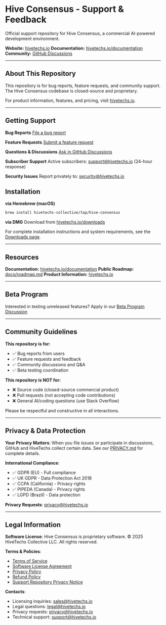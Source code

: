 # Hive Consensus - Support & Feedback

Official support repository for Hive Consensus, a commercial AI-powered development environment.

**Website:** [hivetechs.io](https://hivetechs.io)
**Documentation:** [hivetechs.io/documentation](https://hivetechs.io/documentation)
**Community:** [GitHub Discussions](https://github.com/hivetechs-collective/hive-consensus-support/discussions)

---

## About This Repository

This repository is for bug reports, feature requests, and community support. The Hive Consensus codebase is closed-source and proprietary.

For product information, features, and pricing, visit [hivetechs.io](https://hivetechs.io).

---

## Getting Support

**Bug Reports**
[File a bug report](https://github.com/hivetechs-collective/hive-consensus-support/issues/new?template=bug_report.yml)

**Feature Requests**
[Submit a feature request](https://github.com/hivetechs-collective/hive-consensus-support/issues/new?template=feature_request.yml)

**Questions & Discussions**
[Ask in GitHub Discussions](https://github.com/hivetechs-collective/hive-consensus-support/discussions)

**Subscriber Support**
Active subscribers: support@hivetechs.io (24-hour response)

**Security Issues**
Report privately to: security@hivetechs.io

## Installation

**via Homebrew (macOS)**
```bash
brew install hivetechs-collective/tap/hive-consensus
```

**via DMG**
Download from [hivetechs.io/downloads](https://hivetechs.io/downloads)

For complete installation instructions and system requirements, see the [Downloads page](https://hivetechs.io/downloads).

---

## Resources

**Documentation:** [hivetechs.io/documentation](https://hivetechs.io/documentation)
**Public Roadmap:** [docs/roadmap.md](docs/roadmap.md)
**Product Information:** [hivetechs.io](https://hivetechs.io)

---

## Beta Program

Interested in testing unreleased features? Apply in our [Beta Program Discussion](https://github.com/hivetechs-collective/hive-consensus-support/discussions/categories/beta-program)

---

## Community Guidelines

**This repository is for:**
- ✅ Bug reports from users
- ✅ Feature requests and feedback
- ✅ Community discussions and Q&A
- ✅ Beta testing coordination

**This repository is NOT for:**
- ❌ Source code (closed-source commercial product)
- ❌ Pull requests (not accepting code contributions)
- ❌ General AI/coding questions (use Stack Overflow)

Please be respectful and constructive in all interactions.

---

## Privacy & Data Protection

**Your Privacy Matters**: When you file issues or participate in discussions, GitHub and HiveTechs collect certain data. See our [PRIVACY.md](PRIVACY.md) for complete details.

**International Compliance**:
- ✅ GDPR (EU) - Full compliance
- ✅ UK GDPR - Data Protection Act 2018
- ✅ CCPA (California) - Privacy rights
- ✅ PIPEDA (Canada) - Privacy rights
- ✅ LGPD (Brazil) - Data protection

**Privacy Requests**: privacy@hivetechs.io

---

## Legal Information

**Software License**: Hive Consensus is proprietary software.
© 2025 HiveTechs Collective LLC. All rights reserved.

**Terms & Policies**:
- [Terms of Service](https://hivetechs.io/terms)
- [Software License Agreement](https://hivetechs.io/software-license)
- [Privacy Policy](https://hivetechs.io/privacy)
- [Refund Policy](https://hivetechs.io/refund)
- [Support Repository Privacy Notice](PRIVACY.md)

**Contacts**:
- Licensing inquiries: sales@hivetechs.io
- Legal questions: legal@hivetechs.io
- Privacy requests: privacy@hivetechs.io
- Technical support: support@hivetechs.io
